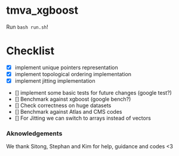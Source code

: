 # tmva_xgboost

Run `bash run.sh`!




# Checklist

- [x] implement unique pointers representation
- [x] implement topological ordering implementation
- [x] implement jitting implementation
- [] implement some basic tests for future changes (google test?)
- [] Benchmark against xgboost (google bench?)
- [] Check correctness on huge datasets
- [] Benchmark against Atlas and CMS codes
- [] For Jitting we can switch to arrays instead of vectors


### Aknowledgements
We thank Sitong, Stephan and Kim for help, guidance and codes <3

